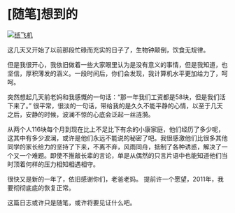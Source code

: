 # [随笔]想到的

[![纸飞机](https://attachment.soulteary.com/2011/02/01/paperplane.jpg "纸飞机")](https://attachment.soulteary.com/2011/02/01/paperplane.jpg) 

这几天又开始了以前那段忙碌而充实的日子了，生物钟颠倒，饮食无规律。 

但是我很开心，我依旧做着一些大家眼里认为是没有意义的事情，但是我知道，也坚信，厚积薄发的涵义。一段时间后，你们会发现，我计算机水平更加给力了，呵呵。 

突然想起几天前老妈和我感慨的一句话：“那一年我们工资都是58块，但是我们活下来了。” 很平常，很淡的一句话，带给我的是久久不能平静的心情，以至于几天之后，安静的时候，波澜不惊的心底会泛起一丝涟漪。 

从两个人116块每个月到现在比上不足比下有余的小康家庭，他们经历了多少呢，这其中有多少波澜，或许是他们永远不能说的秘密了吧。我很感激他们比很多其他同学的家长给力的坚持了下来，不离不弃，风雨同舟，抵制了各种诱惑，解决了一个又一个难题。即使不推敲长辈的言论，单是从偶然的只言片语中也能知道他们当时顶着何样的压力相知相遇相守。 

很快又是新的一年了，依旧感谢你们，老爸老妈。 提前许一个愿望，2011年，我要彻彻底底的恢复正常。 

这篇日志或许只是随笔，或许将要见证什么吧。

